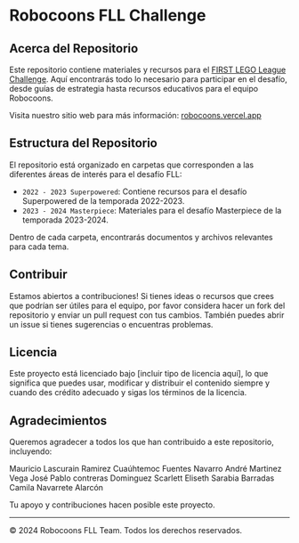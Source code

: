 # Robocoons FLL Challenge

## Acerca del Repositorio

Este repositorio contiene materiales y recursos para el [FIRST LEGO League Challenge](https://www.firstlegoleagues.mx/fll-challenge/). Aquí encontrarás todo lo necesario para participar en el desafío, desde guías de estrategia hasta recursos educativos para el equipo Robocoons.

Visita nuestro sitio web para más información: [robocoons.vercel.app](https://robocoons.vercel.app/)

## Estructura del Repositorio

El repositorio está organizado en carpetas que corresponden a las diferentes áreas de interés para el desafío FLL:

- `2022 - 2023 Superpowered`: Contiene recursos para el desafío Superpowered de la temporada 2022-2023.
- `2023 - 2024 Masterpiece`: Materiales para el desafío Masterpiece de la temporada 2023-2024.

Dentro de cada carpeta, encontrarás documentos y archivos relevantes para cada tema.

## Contribuir

Estamos abiertos a contribuciones! Si tienes ideas o recursos que crees que podrían ser útiles para el equipo, por favor considera hacer un fork del repositorio y enviar un pull request con tus cambios. También puedes abrir un issue si tienes sugerencias o encuentras problemas.

## Licencia

Este proyecto está licenciado bajo [incluir tipo de licencia aquí], lo que significa que puedes usar, modificar y distribuir el contenido siempre y cuando des crédito adecuado y sigas los términos de la licencia.

## Agradecimientos

Queremos agradecer a todos los que han contribuido a este repositorio, incluyendo:

Mauricio Lascurain Ramirez
Cuaúhtemoc Fuentes Navarro
André Martinez Vega
José Pablo contreras Dominguez
Scarlett Eliseth Sarabia Barradas
Camila Navarrete Alarcón 

Tu apoyo y contribuciones hacen posible este proyecto.

---

© 2024 Robocoons FLL Team. Todos los derechos reservados.
